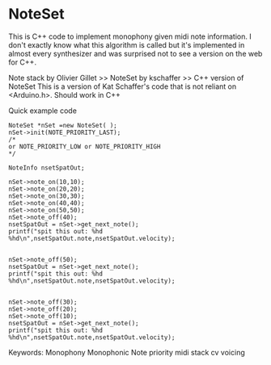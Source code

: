 # NoteSet

This is C++ code to implement monophony given midi note information.  I don't exactly know what this algorithm is called but it's implemented in almost every synthesizer and was surprised not to see a version on the web for C++. 


Note stack by Olivier Gillet >> NoteSet by kschaffer >> C++ version of NoteSet
This is a version of Kat Schaffer's code that is not reliant on <Arduino.h>.  Should work in C++


Quick example code
```
NoteSet *nSet =new NoteSet( );
nSet->init(NOTE_PRIORITY_LAST);  
/*
or NOTE_PRIORITY_LOW or NOTE_PRIORITY_HIGH
*/

NoteInfo nsetSpatOut;

nSet->note_on(10,10);
nSet->note_on(20,20);
nSet->note_on(30,30);
nSet->note_on(40,40);
nSet->note_on(50,50);
nSet->note_off(40);
nsetSpatOut = nSet->get_next_note();
printf("spit this out: %hd %hd\n",nsetSpatOut.note,nsetSpatOut.velocity);


nSet->note_off(50);
nsetSpatOut = nSet->get_next_note();
printf("spit this out: %hd %hd\n",nsetSpatOut.note,nsetSpatOut.velocity);


nSet->note_off(30);
nSet->note_off(20);
nSet->note_off(10);
nsetSpatOut = nSet->get_next_note();
printf("spit this out: %hd %hd\n",nsetSpatOut.note,nsetSpatOut.velocity);
``` 
    


Keywords:
Monophony Monophonic Note priority midi stack cv voicing
